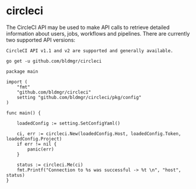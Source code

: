 # circleci

The CircleCI API may be used to make API calls to retrieve detailed information about users, jobs, workflows and pipelines. There are currently two supported API versions:

`CircleCI API v1.1 and v2 are supported and generally available.`


`go get -u github.com/bldmgr/circleci`

```golang
package main

import (
	"fmt"
	"github.com/bldmgr/circleci"
	setting "github.com/bldmgr/circleci/pkg/config"
)

func main() {

	loadedConfig := setting.SetConfigYaml()

	ci, err := circleci.New(loadedConfig.Host, loadedConfig.Token, loadedConfig.Project)
	if err != nil {
		panic(err)
	}

	status := circleci.Me(ci)
	fmt.Printf("Connection to %s was successful -> %t \n", "host", status)
}

```